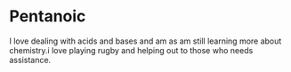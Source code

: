 # Pentanoic
I love dealing with acids and bases and am as am still learning more about chemistry.i love playing rugby and helping out to those who needs assistance.
